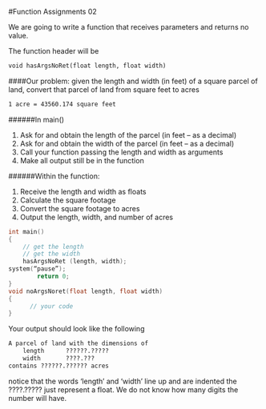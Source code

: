 #Function Assignments 02

We are going to write a function that receives parameters and returns no value.

The function header will be

```html
void hasArgsNoRet(float length, float width)
```

####Our problem:
given the length and width (in feet) of a square parcel of land, convert that parcel of land from square feet to acres

```html
1 acre = 43560.174 square feet
```

######In main()
1.  Ask for and obtain the length of the parcel (in feet – as a decimal)
2.  Ask for and obtain the width of the parcel (in feet – as a decimal)
3.  Call your function passing the length and width as arguments
4.  Make all output still be in the function

######Within the function:
1.  Receive the length and width as floats
2.  Calculate the square footage
3.  Convert the square footage to acres
4.  Output the length, width, and number of acres

```c++
int main()
{
    // get the length
    // get the width
    hasArgsNoRet (length, width);
system(“pause”);
        return 0;
}
void noArgsNoret(float length, float width)
{
      // your code
}
```

Your output should look like the following

```html
A parcel of land with the dimensions of
    length      ??????.?????
    width       ????.???
contains ??????.?????? acres
```

notice that the words ‘length’ and ‘width’ line up and are indented
the ????.????? just represent a float.  We do not know how many digits the number will have.